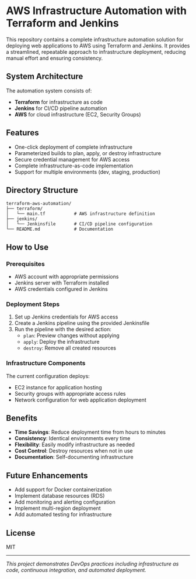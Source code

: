 # AWS Infrastructure Automation with Terraform and Jenkins

This repository contains a complete infrastructure automation solution for deploying web applications to AWS using Terraform and Jenkins. It provides a streamlined, repeatable approach to infrastructure deployment, reducing manual effort and ensuring consistency.

## System Architecture

The automation system consists of:

- **Terraform** for infrastructure as code
- **Jenkins** for CI/CD pipeline automation
- **AWS** for cloud infrastructure (EC2, Security Groups)

## Features

- One-click deployment of complete infrastructure
- Parameterized builds to plan, apply, or destroy infrastructure
- Secure credential management for AWS access
- Complete infrastructure-as-code implementation
- Support for multiple environments (dev, staging, production)

## Directory Structure

```
terraform-aws-automation/
├── terraform/
│   └── main.tf           # AWS infrastructure definition
├── jenkins/
│   └── Jenkinsfile       # CI/CD pipeline configuration
└── README.md             # Documentation
```

## How to Use

### Prerequisites

- AWS account with appropriate permissions
- Jenkins server with Terraform installed
- AWS credentials configured in Jenkins

### Deployment Steps

1. Set up Jenkins credentials for AWS access
2. Create a Jenkins pipeline using the provided Jenkinsfile
3. Run the pipeline with the desired action:
   - `plan`: Preview changes without applying
   - `apply`: Deploy the infrastructure
   - `destroy`: Remove all created resources

### Infrastructure Components

The current configuration deploys:
- EC2 instance for application hosting
- Security groups with appropriate access rules
- Network configuration for web application deployment

## Benefits

- **Time Savings**: Reduce deployment time from hours to minutes
- **Consistency**: Identical environments every time
- **Flexibility**: Easily modify infrastructure as needed
- **Cost Control**: Destroy resources when not in use
- **Documentation**: Self-documenting infrastructure

## Future Enhancements

- Add support for Docker containerization
- Implement database resources (RDS)
- Add monitoring and alerting configuration
- Implement multi-region deployment
- Add automated testing for infrastructure

## License

MIT

---

*This project demonstrates DevOps practices including infrastructure as code, continuous integration, and automated deployment.*
